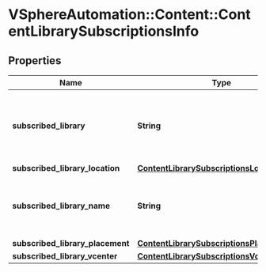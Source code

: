 # VSphereAutomation::Content::ContentLibrarySubscriptionsInfo

## Properties
Name | Type | Description | Notes
------------ | ------------- | ------------- | -------------
**subscribed_library** | **String** | Identifier of the subscribed library associated with the subscription. | 
**subscribed_library_location** | [**ContentLibrarySubscriptionsLocation**](ContentLibrarySubscriptionsLocation.md) |  | 
**subscribed_library_name** | **String** | Name of the subscribed library associated with the subscription. | 
**subscribed_library_placement** | [**ContentLibrarySubscriptionsPlacementInfo**](ContentLibrarySubscriptionsPlacementInfo.md) |  | 
**subscribed_library_vcenter** | [**ContentLibrarySubscriptionsVcenterInfo**](ContentLibrarySubscriptionsVcenterInfo.md) |  | [optional] 



